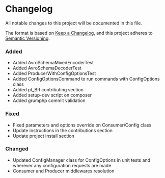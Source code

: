 # Changelog

All notable changes to this project will be documented in this file.

The format is based on [Keep a Changelog](https://keepachangelog.com/en/1.0.0/),
and this project adheres to [Semantic Versioning](https://semver.org/spec/v2.0.0.html).

### Added

-   Added AvroSchemaMixedEncoderTest 
-   Added AvroSchemaDecoderTest
-   Added ProducerWithConfigOptionsTest
-   Added ConfigOptionsCommand to run commands with ConfigOptions class
-   Added pt_BR contributing section
-   Added setup-dev script on composer
-   Added grumphp commit validation

### Fixed

-   Fixed parameters and options override on Consumer\Config class
-   Update instructions in the contributions section
-   Update project install section

### Changed

-   Updated ConfigManager class for ConfigOptions in unit tests and wherever any configuration requests are made
-   Consumer and Producer middlewares resolution
